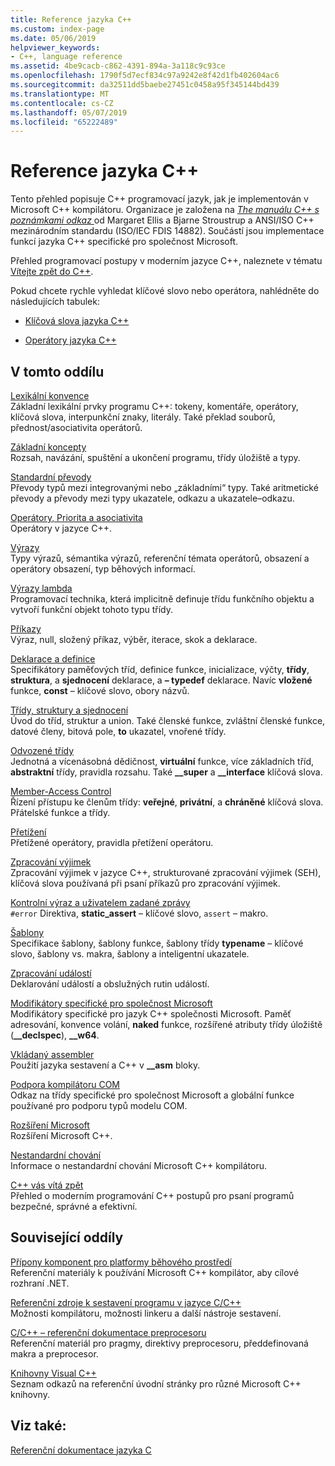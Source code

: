 ```yaml
---
title: Reference jazyka C++
ms.custom: index-page
ms.date: 05/06/2019
helpviewer_keywords:
- C++, language reference
ms.assetid: 4be9cacb-c862-4391-894a-3a118c9c93ce
ms.openlocfilehash: 1790f5d7ecf834c97a9242e8f42d1fb402604ac6
ms.sourcegitcommit: da32511dd5baebe27451c0458a95f345144bd439
ms.translationtype: MT
ms.contentlocale: cs-CZ
ms.lasthandoff: 05/07/2019
ms.locfileid: "65222489"
---
```

# <a name="c-language-reference"></a>Reference jazyka C++

Tento přehled popisuje C++ programovací jazyk, jak je implementován v Microsoft C++ kompilátoru. Organizace je založena na [ *The manuálu C++ s poznámkami odkaz* ](http://www.stroustrup.com/arm.html) od Margaret Ellis a Bjarne Stroustrup a ANSI/ISO C++ mezinárodním standardu (ISO/IEC FDIS 14882). Součástí jsou implementace funkcí jazyka C++ specifické pro společnost Microsoft.

Přehled programovací postupy v moderním jazyce C++, naleznete v tématu [Vítejte zpět do C++](welcome-back-to-cpp-modern-cpp.md).

Pokud chcete rychle vyhledat klíčové slovo nebo operátora, nahlédněte do následujících tabulek:

- [Klíčová slova jazyka C++](../cpp/keywords-cpp.md)

- [Operátory jazyka C++](../cpp/cpp-built-in-operators-precedence-and-associativity.md)

## <a name="in-this-section"></a>V tomto oddílu

[Lexikální konvence](../cpp/lexical-conventions.md)<br/>
Základní lexikální prvky programu C++: tokeny, komentáře, operátory, klíčová slova, interpunkční znaky, literály. Také překlad souborů, přednost/asociativita operátorů.

[Základní koncepty](../cpp/basic-concepts-cpp.md)<br/>
Rozsah, navázání, spuštění a ukončení programu, třídy úložiště a typy.

[Standardní převody](../cpp/standard-conversions.md)<br/>
Převody typů mezi integrovanými nebo „základními“ typy. Také aritmetické převody a převody mezi typy ukazatele, odkazu a ukazatele–odkazu.

[Operátory, Priorita a asociativita](../cpp/cpp-built-in-operators-precedence-and-associativity.md)<br/>
Operátory v jazyce C++.

[Výrazy](../cpp/expressions-cpp.md)<br/>
Typy výrazů, sémantika výrazů, referenční témata operátorů, obsazení a operátory obsazení, typ běhových informací.

[Výrazy lambda](../cpp/lambda-expressions-in-cpp.md)<br/>
Programovací technika, která implicitně definuje třídu funkčního objektu a vytvoří funkční objekt tohoto typu třídy.

[Příkazy](../cpp/statements-cpp.md)<br/>
Výraz, null, složený příkaz, výběr, iterace, skok a deklarace.

[Deklarace a definice](declarations-and-definitions-cpp.md)<br/>
Specifikátory paměťových tříd, definice funkce, inicializace, výčty, **třídy**, **struktura**, a **sjednocení** deklarace, a **– typedef**  deklarace. Navíc **vložené** funkce, **const** – klíčové slovo, obory názvů.

[Třídy, struktury a sjednocení](../cpp/classes-and-structs-cpp.md)<br/>
Úvod do tříd, struktur a union. Také členské funkce, zvláštní členské funkce, datové členy, bitová pole, **to** ukazatel, vnořené třídy.

[Odvozené třídy](../cpp/inheritance-cpp.md)<br/>
Jednotná a vícenásobná dědičnost, **virtuální** funkce, více základních tříd, **abstraktní** třídy, pravidla rozsahu. Také **__super** a **__interface** klíčová slova.

[Member-Access Control](../cpp/member-access-control-cpp.md)<br/>
Řízení přístupu ke členům třídy: **veřejné**, **privátní**, a **chráněné** klíčová slova. Přátelské funkce a třídy.

[Přetížení](operator-overloading.md)<br/>
Přetížené operátory, pravidla přetížení operátoru.

[Zpracování výjimek](../cpp/exception-handling-in-visual-cpp.md)<br/>
Zpracování výjimek v jazyce C++, strukturované zpracování výjimek (SEH), klíčová slova používaná při psaní příkazů pro zpracování výjimek.

[Kontrolní výraz a uživatelem zadané zprávy](../cpp/assertion-and-user-supplied-messages-cpp.md)<br/>
`#error` Direktiva, **static_assert** – klíčové slovo, `assert` – makro.

[Šablony](../cpp/templates-cpp.md)<br/>
Specifikace šablony, šablony funkce, šablony třídy **typename** – klíčové slovo, šablony vs. makra, šablony a inteligentní ukazatele.

[Zpracování událostí](../cpp/event-handling.md)<br/>
Deklarování událostí a obslužných rutin událostí.

[Modifikátory specifické pro společnost Microsoft](../cpp/microsoft-specific-modifiers.md)<br/>
Modifikátory specifické pro jazyk C++ společnosti Microsoft. Paměť adresování, konvence volání, **naked** funkce, rozšířené atributy třídy úložiště (**__declspec**), **__w64**.

[Vkládaný assembler](../assembler/inline/inline-assembler.md)<br/>
Použití jazyka sestavení a C++ v **__asm** bloky.

[Podpora kompilátoru COM](../cpp/compiler-com-support.md)<br/>
Odkaz na třídy specifické pro společnost Microsoft a globální funkce používané pro podporu typů modelu COM.

[Rozšíření Microsoft](../cpp/microsoft-extensions.md)<br/>
Rozšíření Microsoft C++.

[Nestandardní chování](../cpp/nonstandard-behavior.md)<br/>
Informace o nestandardní chování Microsoft C++ kompilátoru.

[C++ vás vítá zpět](welcome-back-to-cpp-modern-cpp.md)<br/>
Přehled o moderním programování C++ postupů pro psaní programů bezpečné, správné a efektivní.

## <a name="related-sections"></a>Související oddíly

[Přípony komponent pro platformy běhového prostředí](../extensions/component-extensions-for-runtime-platforms.md)<br/>
Referenční materiály k používání Microsoft C++ kompilátor, aby cílové rozhraní .NET.

[Referenční zdroje k sestavení programu v jazyce C/C++](../build/reference/c-cpp-building-reference.md)<br/>
Možnosti kompilátoru, možnosti linkeru a další nástroje sestavení.

[C/C++ – referenční dokumentace preprocesoru](../preprocessor/c-cpp-preprocessor-reference.md)<br/>
Referenční materiál pro pragmy, direktivy preprocesoru, předdefinovaná makra a preprocesor.

[Knihovny Visual C++](../standard-library/cpp-standard-library-reference.md)<br/>
Seznam odkazů na referenční úvodní stránky pro různé Microsoft C++ knihovny.

## <a name="see-also"></a>Viz také:

[Referenční dokumentace jazyka C](../c-language/c-language-reference.md)
